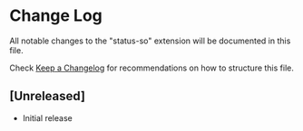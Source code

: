 # Change Log

All notable changes to the "status-so" extension will be documented in this file.

Check [Keep a Changelog](http://keepachangelog.com/) for recommendations on how to structure this file.

## [Unreleased]

- Initial release